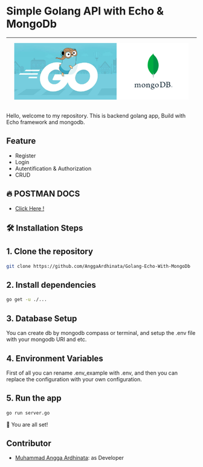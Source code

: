 # Simple Golang API with Echo & MongoDb

<hr/>
<div align="center">
  <img src="./assets/go-logo.jpg" alt="Logo" height="150"> <img src="./assets/mongo-logo.gif" alt="Logo" height="150">
</div>
<br/>

Hello, welcome to my repository.
This is backend golang app, Build with Echo framework and mongodb.

##  Feature
- Register
- Login
- Autentification & Authorization
- CRUD

## 🔥 POSTMAN DOCS
- [Click Here !](https://documenter.getpostman.com/view/20559835/2s9YBxZvrs)


## 🛠️ Installation Steps

## 1.  Clone the repository

```bash
git clone https://github.com/AnggaArdhinata/Golang-Echo-With-MongoDb
```

## 2. Install dependencies

```bash
go get -u ./...
```

## 3.  Database Setup
You can create db by mongodb compass or terminal, and setup the .env file with your mongodb URI and etc.


## 4. Environment Variables
First of all you can rename .env_example with .env, and then you can replace the configuration with your own configuration.


## 5. Run the app

```bash
go run server.go
```

🌟 You are all set!

## Contributor
- [Muhammad Angga Ardhinata](https://github.com/AnggaArdhinata): as Developer
